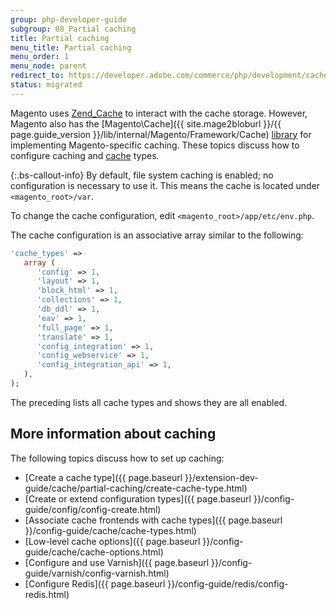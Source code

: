 ```yaml
---
group: php-developer-guide
subgroup: 08_Partial caching
title: Partial caching
menu_title: Partial caching
menu_order: 1
menu_node: parent
redirect_to: https://developer.adobe.com/commerce/php/development/cache/partial/
status: migrated
---
```


Magento uses [Zend_Cache](https://framework.zend.com/manual/1.12/en/zend.cache.html) to interact with the cache storage. However, Magento also has the [Magento\Cache]({{ site.mage2bloburl }}/{{ page.guide_version }}/lib/internal/Magento/Framework/Cache) [library](https://glossary.magento.com/library) for implementing Magento-specific caching. These topics discuss how to configure caching and [cache](https://glossary.magento.com/cache) types.

 {:.bs-callout-info}
By default, file system caching is enabled; no configuration is necessary to use it. This means the cache is located under `<magento_root>/var`.

To change the cache configuration, edit `<magento_root>/app/etc/env.php`.

The cache configuration is an associative array similar to the following:

```php
'cache_types' =>
   array (
      'config' => 1,
      'layout' => 1,
      'block_html' => 1,
      'collections' => 1,
      'db_ddl' => 1,
      'eav' => 1,
      'full_page' => 1,
      'translate' => 1,
      'config_integration' => 1,
      'config_webservice' => 1,
      'config_integration_api' => 1,
   ),
);
```

The preceding lists all cache types and shows they are all enabled.

## More information about caching

The following topics discuss how to set up caching:

*  [Create a cache type]({{ page.baseurl }}/extension-dev-guide/cache/partial-caching/create-cache-type.html)
*  [Create or extend configuration types]({{ page.baseurl }}/config-guide/config/config-create.html)
*  [Associate cache frontends with cache types]({{ page.baseurl }}/config-guide/cache/cache-types.html)
*  [Low-level cache options]({{ page.baseurl }}/config-guide/cache/cache-options.html)
*  [Configure and use Varnish]({{ page.baseurl }}/config-guide/varnish/config-varnish.html)
*  [Configure Redis]({{ page.baseurl }}/config-guide/redis/config-redis.html)
